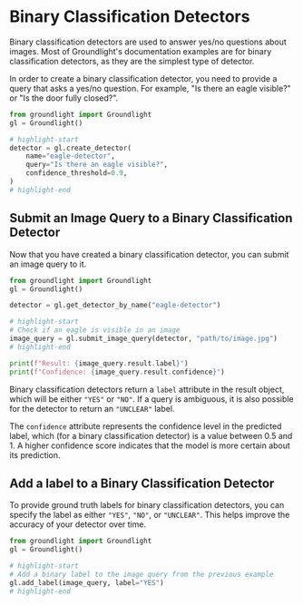 # Binary Classification Detectors

Binary classification detectors are used to answer yes/no questions about images. Most of Groundlight's documentation examples are for binary classification detectors, as they are the simplest type of detector.

In order to create a binary classification detector, you need to provide a query that asks a yes/no question. For example, "Is there an eagle visible?" or "Is the door fully closed?".

```python notest
from groundlight import Groundlight
gl = Groundlight()

# highlight-start
detector = gl.create_detector(
    name="eagle-detector",
    query="Is there an eagle visible?",
    confidence_threshold=0.9,
)
# highlight-end
```

## Submit an Image Query to a Binary Classification Detector

Now that you have created a binary classification detector, you can submit an image query to it.

```python notest
from groundlight import Groundlight
gl = Groundlight()

detector = gl.get_detector_by_name("eagle-detector")

# highlight-start
# Check if an eagle is visible in an image
image_query = gl.submit_image_query(detector, "path/to/image.jpg")
# highlight-end

print(f"Result: {image_query.result.label}")
print(f"Confidence: {image_query.result.confidence}")
```

Binary classification detectors return a `label` attribute in the result object, which will be either `"YES"` or `"NO"`. If a query is ambiguous, it is also possible for the detector to return an `"UNCLEAR"` label.

The `confidence` attribute represents the confidence level in the predicted label, which (for a binary classification detector) is a value between 0.5 and 1. A higher confidence score indicates that the model is more certain about its prediction.

## Add a label to a Binary Classification Detector

To provide ground truth labels for binary classification detectors, you can specify the label as either `"YES"`, `"NO"`, or `"UNCLEAR"`. This helps improve the accuracy of your detector over time.

```python notest
from groundlight import Groundlight
gl = Groundlight()

# highlight-start
# Add a binary label to the image query from the previous example
gl.add_label(image_query, label="YES")
# highlight-end
```
